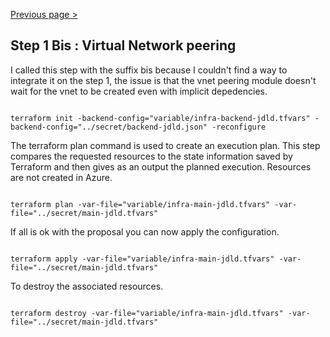 [Previous page >](../)

Step 1 Bis : Virtual Network peering
-----

I called this step with the suffix bis because I couldn't find a way to integrate it on the step 1, the issue is that the vnet peering module doesn't wait for the vnet to be created even with implicit depedencies.

```hcl

terraform init -backend-config="variable/infra-backend-jdld.tfvars" -backend-config="../secret/backend-jdld.json" -reconfigure

```

The terraform plan command is used to create an execution plan.
This step compares the requested resources to the state information saved by Terraform and then gives as an output the planned execution. Resources are not created in Azure.
```hcl

terraform plan -var-file="variable/infra-main-jdld.tfvars" -var-file="../secret/main-jdld.tfvars"

```

If all is ok with the proposal you can now apply the configuration.
```hcl

terraform apply -var-file="variable/infra-main-jdld.tfvars" -var-file="../secret/main-jdld.tfvars"

```

To destroy the associated resources.
```hcl

terraform destroy -var-file="variable/infra-main-jdld.tfvars" -var-file="../secret/main-jdld.tfvars"

```
